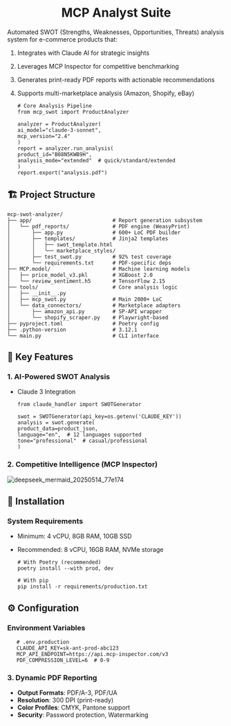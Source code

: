 <h1 align="center">MCP Analyst Suite</h1>
Automated SWOT (Strengths, Weaknesses, Opportunities, Threats) analysis system for e-commerce products that:

1. Integrates with Claude AI for strategic insights

2. Leverages MCP Inspector for competitive benchmarking

3. Generates print-ready PDF reports with actionable recommendations

4. Supports multi-marketplace analysis (Amazon, Shopify, eBay)

       # Core Analysis Pipeline
       from mcp_swot import ProductAnalyzer

       analyzer = ProductAnalyzer(
       ai_model="claude-3-sonnet", 
       mcp_version="2.4"
       )
       report = analyzer.run_analysis(
       product_id="B08N5KWB9H",
       analysis_mode="extended"  # quick/standard/extended
       )
       report.export("analysis.pdf")

## 🏗 Project Structure

    mcp-swot-analyzer/
    ├── app/                          # Report generation subsystem
    │   └── pdf_reports/              # PDF engine (WeasyPrint)
    │       ├── app.py                # 600+ LoC PDF builder
    │       ├── templates/            # Jinja2 templates
    │       │   ├── swot_template.html
    │       │   └── marketplace_styles/
    │       ├── test_swot.py          # 92% test coverage
    │       └── requirements.txt      # PDF-specific deps
    ├── MCP.model/                    # Machine learning models
    │   ├── price_model_v3.pkl        # XGBoost 2.0
    │   └── review_sentiment.h5       # TensorFlow 2.15
    ├── tools/                        # Core analysis logic
    │   ├── __init__.py
    │   ├── mcp_swot.py               # Main 2000+ LoC
    │   └── data_connectors/          # Marketplace adapters
    │       ├── amazon_api.py         # SP-API wrapper
    │       └── shopify_scraper.py    # Playwright-based
    ├── pyproject.toml                # Poetry config
    ├── .python-version               # 3.12.1
    └── main.py                       # CLI interface

## 🌟 Key Features

### 1. AI-Powered SWOT Analysis
 - Claude 3 Integration


       from claude_handler import SWOTGenerator
                     
       swot = SWOTGenerator(api_key=os.getenv('CLAUDE_KEY'))
       analysis = swot.generate(
       product_data=product_json,
       language="en",  # 12 languages supported
       tone="professional"  # casual/professional
       )

### 2. Competitive Intelligence (MCP Inspector)
![deepseek_mermaid_20250514_77e174](https://github.com/user-attachments/assets/ddb231ae-b1f6-442c-9ed3-45a1a775b8d3)

## 🚀 Installation
### System Requirements

 - Minimum: 4 vCPU, 8GB RAM, 10GB SSD

 - Recommended: 8 vCPU, 16GB RAM, NVMe storage


       # With Poetry (recommended)
       poetry install --with prod, dev
       
       # With pip
       pip install -r requirements/production.txt



## ⚙️ Configuration
### Environment Variables

       # .env.production
       CLAUDE_API_KEY=sk-ant-prod-abc123
       MCP_API_ENDPOINT=https://api.mcp-inspector.com/v3
       PDF_COMPRESSION_LEVEL=6  # 0-9

### 3. Dynamic PDF Reporting  
- **Output Formats**: PDF/A-3, PDF/UA  
- **Resolution**: 300 DPI (print-ready)  
- **Color Profiles**: CMYK, Pantone support  
- **Security**: Password protection, Watermarking  
